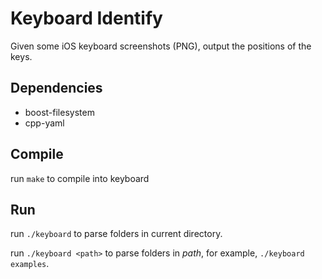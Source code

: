 Keyboard Identify
========

Given some iOS keyboard screenshots (PNG), output the positions of the keys.

Dependencies
--------
- boost-filesystem
- cpp-yaml

Compile
--------
run `make` to compile into keyboard

Run
--------
run `./keyboard` to parse folders in current directory.

run `./keyboard <path>` to parse folders in _path_, for example, `./keyboard examples`.
